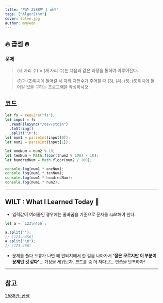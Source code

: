 ```yaml
---
title: "백준 2588번 | 곱셈"
tags: ["Algorithm"]
cover: solve.jpg
author: mmyeon
---
```


## 🔥 곱셈 🔥

### 문제

> (세 자리 수) × (세 자리 수)는 다음과 같은 과정을 통하여 이루어진다.

> (1)과 (2)위치에 들어갈 세 자리 자연수가 주어질 때 (3), (4), (5), (6)위치에 들어갈 값을 구하는 프로그램을 작성하시오.

## 코드

```js
let fs = require("fs");
let input = fs
  .readFileSync("/dev/stdin")
  .toString()
  .split("\n");
let num1 = parseInt(input[0]);
let num2 = parseInt(input[1]);

let oneNum = num2 % 10;
let tenNum = Math.floor((num2 % 100) / 10);
let hundredNum = Math.floor(num2 / 100);

console.log(num1 * oneNum);
console.log(num1 * tenNum);
console.log(num1 * hundredNum);
console.log(num1 * num2);
```

---

## WILT : What I Learned Today 🤔

- 입력값이 여러줄인 경우에는 줄바꿈을 기준으로 문자를 split해야 한다.

```jsx
let a = `123\n456`;

a.split("");
// [123\n456]
a.split("\n");
// [123,456]
```

- 문제를 풀다 오류가 나면 왜 안되지에서 한 걸음 나아가서 <b>'잘은 모르지만 이 부분이 문제인 것 같다'</b>는 가정을 세워보자. 코드를 좀 더 쳐다보는 연습을 반복하자!

---

## 참고

[2588번: 곱셈](https://www.acmicpc.net/problem/2588)
